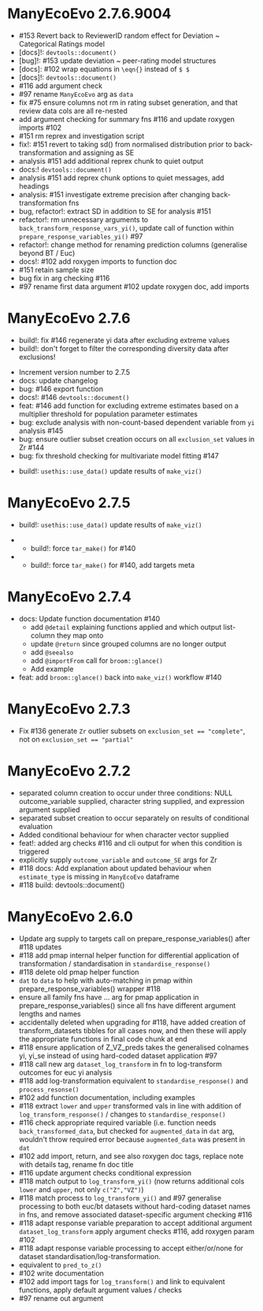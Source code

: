 <!-- NEWS.md is maintained by https://cynkra.github.io/fledge, do not edit -->

# ManyEcoEvo 2.7.6.9004

- #153 Revert back to ReviewerID random effect for Deviation ~ Categorical Ratings model
- [docs]!: `devtools::document()`
- [bug]!: #153 update deviation ~ peer-rating model structures
- [docs]: #102 wrap equations in `\eqn{}` instead of `$ $`
- [docs]!: `devtools::document()`
- #116 add argument check
- #97 rename `ManyEcoEvo` arg as `data`
- fix #75 ensure columns not rm in rating subset generation, and that review data cols are all re-nested
- add argument checking for summary fns #116 and update roxygen imports #102
- #151 rm reprex and investigation script
- fix!: #151 revert to taking sd() from normalised distribution prior to back-transformation and assigning as SE
- analysis #151 add additional reprex chunk to quiet output
- docs:! `devtools::document()`
- analysis #151 add reprex chunk options to quiet messages, add headings
- analysis: #151 investigate extreme precision after changing back-transformation fns
- bug, refactor!: extract SD in addition to SE for analysis #151
- refactor!: rm unnecessary arguments to `back_transform_response_vars_yi()`, update call of function within `prepare_response_variables_yi()` #97
- refactor!: change method for renaming prediction columns (generalise beyond BT / Euc)
- docs!: #102 add roxygen imports to function doc
- #151 retain sample size
- bug fix in arg checking #116
- #97 rename first data argument #102 update roxygen doc, add imports

# ManyEcoEvo 2.7.6

<!-- NEWS.md is maintained by https://cynkra.github.io/fledge, do not edit -->

- build!: fix #146 regenerate yi data after excluding extreme values
- build!: don't forget to filter the corresponding diversity data after exclusions!

* Increment version number to 2.7.5
* docs: update changelog
*  bug: #146 export function
*  docs!: #146 `devtools::document()`
* feat: #146 add function for excluding extreme estimates based on a multiplier threshold for population parameter estimates
* bug: exclude analysis with non-count-based dependent variable from `yi` analysis #145
* bug: ensure outlier subset creation occurs on all `exclusion_set` values in Zr #144
* bug: fix threshold checking for multivariate model fitting #147
- build!: `usethis::use_data()` update results of `make_viz()`

# ManyEcoEvo 2.7.5

<!-- NEWS.md is maintained by https://cynkra.github.io/fledge, do not edit -->

- build!: `usethis::use_data()` update results of `make_viz()`
* - build!: force `tar_make()` for #140
* - build!: force `tar_make()` for #140, add targets meta

# ManyEcoEvo 2.7.4

- docs: Update function documentation #140
  - add `@detail` explaining functions applied and which output list-column they map onto
  - update `@return` since grouped columns are no longer output
  - add `@seealso`
  - add `@importFrom` call for `broom::glance()`
  - Add example
- feat: add `broom::glance()` back into `make_viz()` workflow #140

# ManyEcoEvo 2.7.3

- Fix #136 generate `Zr` outlier subsets on `exclusion_set == "complete"`, not on `exclusion_set == "partial"`

# ManyEcoEvo 2.7.2

<!-- NEWS.md is maintained by https://cynkra.github.io/fledge, do not edit -->

- separated column creation to occur under three conditions: NULL outcome_variable supplied, character string supplied, and expression argument supplied
- separated subset creation to occur separately on results of conditional evaluation
- Added conditional behaviour for when character vector supplied
- feat!: added arg checks #116 and cli output for when this condition is triggered
- explicitly supply `outcome_variable` and `outcome_SE` args for Zr
- #118 docs: Add explanation about updated behaviour when `estimate_type` is missing in `ManyEcoEvo` dataframe
- #118 build: devtools::document()

# ManyEcoEvo 2.6.0

- Update arg supply to targets call on prepare_response_variables() after #118 updates
- #118 add pmap internal helper function for differential application of transformation / standardisation in `standardise_response()`
- #118 delete old pmap helper function
- `dat` to `data` to help with auto-matching in pmap within prepare_response_variables() wrapper #118
- ensure all family fns have ... arg for pmap application in prepare_response_variables() since all fns have different argument lengths and names
- accidentally deleted when upgrading for #118, have added creation of transform_datasets tibbles for all cases now, and then these will apply the appropriate functions in final code chunk at end
- #118 ensure application of Z_VZ_preds takes the generalised colnames yi, yi_se instead of using hard-coded dataset application #97
- #118 call new arg `dataset_log_transform` in fn to log-transform outcomes for euc yi analysis
- #118 add log-transformation equivalent to `standardise_response()` and `process_resonse()`
- #102 add function documentation, including examples
- #118 extract `lower` and `upper` transformed vals in line with addition of `log_transform_response()` / changes to `standardise_response()`
- #116 check appropriate required variable (i.e. function needs `back_transformed_data`, but checked for `augmented_data` in `dat` arg, wouldn't throw required error because `augmented_data` was present in `dat`
- #102 add import, return, and see also roxygen doc tags, replace note with details tag, rename fn doc title
- #116 update argument checks conditional expression
- #118 match output to `log_transform_yi()` (now returns additional cols `lower` and `upper`, not only `c("Z","VZ")`)
- #118 match process to `log_transform_yi()` and #97 generalise processing to both euc/bt datasets without hard-coding dataset names in fns, and remove associated dataset-specific argument checking #116
- #118 adapt response variable preparation to accept additional argument `dataset_log_transform` apply argument checks #116, add roxygen param #102
- #118 adapt response variable processing to accept either/or/none for dataset standardisation/log-transformation.
- equivalent to `pred_to_z()`
- #102 write documentation
- #102 add import tags for `log_transform()` and link to equivalent functions, apply default argument values / checks
- #97 rename out argument
